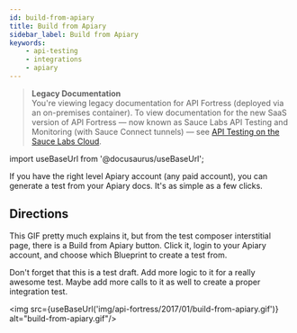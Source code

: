 ```yaml
---
id: build-from-apiary
title: Build from Apiary
sidebar_label: Build from Apiary
keywords:
    - api-testing
    - integrations
    - apiary
---
```


>**Legacy Documentation**<br/>You're viewing legacy documentation for API Fortress (deployed via an on-premises container). To view documentation for the new SaaS version of API Fortress &#8212; now known as Sauce Labs API Testing and Monitoring (with Sauce Connect tunnels) &#8212; see [API Testing on the Sauce Labs Cloud](/api-testing/).

import useBaseUrl from '@docusaurus/useBaseUrl';

If you have the right level Apiary account (any paid account), you can generate a test from your Apiary docs. It's as simple as a few clicks.

## Directions

This GIF pretty much explains it, but from the test composer interstitial page, there is a Build from Apiary button. Click it, login to your Apiary account, and choose which Blueprint to create a test from.

Don't forget that this is a test draft. Add more logic to it for a really awesome test. Maybe add more calls to it as well to create a proper integration test.

<img src={useBaseUrl('img/api-fortress/2017/01/build-from-apiary.gif')} alt="build-from-apiary.gif"/>
